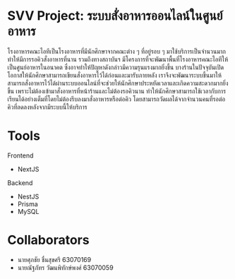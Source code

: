 # SVV Project: ระบบสั่งอาหารออนไลน์ในศูนย์อาหาร
โรงอาหารคณะไอทีเป็นโรงอาหารที่มีนักศึกษาจากคณะต่าง ๆ ที่อยู่รอบ ๆ มาใช้บริการเป็นจำนวนมาก ทำให้มีการรอคิวสั่งอาหารที่นาน รวมถึงทางสถาบันฯ มีโครงการที่จะพัฒนาพื้นที่โรงอาหารคณะไอทีให้เป็นศูนย์อาหารในอนาคต ซึ่งอาจทำให้ปัญหาดังกล่าวมีความรุนแรงมากยิ่งขึ้น บางร้านในปัจจุบันเปิดโอกาสให้นักศึกษาสามารถเขียนสั่งอาหารไว้ได้ก่อนและมารับภายหลัง เราจึงจะพัฒนาระบบขึ้นมาให้สามารถสั่งอาหารไว้ได้ผ่านระบบออนไลน์ที่จะช่วยให้นักศึกษาประหยัดเวลาและเกิดความสะดวกมากยิ่งขึ้น เพราะไม่ต้องเข้ามาสั่งอาหารที่หน้าร้านและไม่ต้องรอคิวนาน ทำให้นักศึกษาสามารถใช้เวลากับการเรียนได้อย่างเต็มที่โดยไม่ต้องรีบลงมาสั่งอาหารหรือต่อคิว โดยสามารถวัดผลได้จากจำนวนคนที่รอต่อคิวที่ลดลงหลังจากมีระบบนี้ให้บริการ

# Tools
Frontend
- NextJS

Backend
- NestJS
- Prisma
- MySQL

# Collaborators
- นายศุภชัย ชื่นสุขศรี 63070169
- นายณัฐภัทร วัฒนพิทักษ์พงศ์ 63070059
